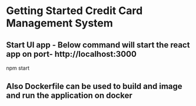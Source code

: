 # Getting Started Credit Card Management System

## Start UI app - Below command will start the react app on port- http://localhost:3000
npm start

## Also Dockerfile can be used to build and image and run the application on docker


